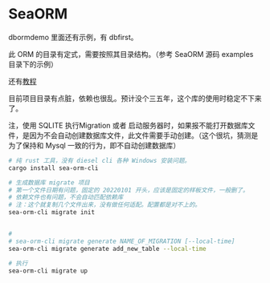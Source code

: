 # SeaORM

dbormdemo 里面还有示例，有 dbfirst。

此 ORM 的目录有定式，需要按照其目录结构。（参考 SeaORM 源码 examples 目录下的示例）

还有[教程](https://www.sea-ql.org/sea-orm-tutorial)

目前项目目录有点脏，依赖也很乱。预计没个三五年，这个库的使用时稳定不下来了。

注，使用 SQLITE 执行Migration 或者 启动服务器时，如果报不能打开数据库文件，是因为不会自动创建数据库文件，此文件需要手动创建。（这个很坑，猜测是为了保持和 Mysql 一致的行为，即不自动创建数据库）

```bash
# 纯 rust 工具，没有 diesel cli 各种 Windows 安装问题。
cargo install sea-orm-cli

# 生成数据库 migrate 项目
# 第一个文件日期有问题，固定的 20220101 开头，应该是固定的样板文件，一般删了。
# 依赖文件也有问题，不会自动匹配依赖库
# 注：这个就复制几个文件出来，没有做任何适配。配置都是对不上的。
sea-orm-cli migrate init


# 
# sea-orm-cli migrate generate NAME_OF_MIGRATION [--local-time]
sea-orm-cli migrate generate add_new_table --local-time

# 执行
sea-orm-cli migrate up
```

